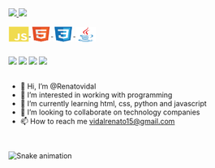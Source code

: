 <div>
  <a href="https://github.com/Renatovidal">
  <img width="42%" src="https://github-readme-stats.vercel.app/api?username=Renatovidal&show_icons=true&theme=gruvbox&include_all_commits=true&count_private=true"/>
  <img width="46%" src="https://github-readme-stats.vercel.app/api/top-langs/?username=Renatovidal&layout=compact&langs_count=7&theme=gruvbox"/>
</div>
  
<div style="display: inline_block"><br>
  <img align="center" alt="Rena-Js" height="30" width="40" src="https://raw.githubusercontent.com/devicons/devicon/master/icons/javascript/javascript-plain.svg">
  <img align="center" alt="Rena-HTML" height="30" width="40" src="https://raw.githubusercontent.com/devicons/devicon/master/icons/html5/html5-original.svg">
  <img align="center" alt="Rena-CSS" height="30" width="40" src="https://raw.githubusercontent.com/devicons/devicon/master/icons/css3/css3-original.svg">
  <img align="center" alt="Rena-Java" height="30" width="40" src="https://raw.githubusercontent.com/devicons/devicon/master/icons/java/java-original.svg">
</div>
  
  ##
  
<div>
  <a href="https://www.instagram.com/vidalrenatoo/" target="_blank"><img src="https://img.shields.io/badge/-Instagram-%23E4405F?style=for-the-badge&logo=instagram&logoColor=white" target="_blank"></a>
 	<a href="https://www.twitch.tv/natinhopk" target="_blank"><img src="https://img.shields.io/badge/Twitch-9146FF?style=for-the-badge&logo=twitch&logoColor=white" target="_blank"></a>
  <a href = "mailto:vidalrenato15@gmail.com"><img src="https://img.shields.io/badge/-Gmail-%23333?style=for-the-badge&logo=gmail&logoColor=white" target="_blank"></a>
  <a href="https://www.linkedin.com/in/renato-vidal-1b6376220/" target="_blank"><img src="https://img.shields.io/badge/-LinkedIn-%230077B5?style=for-the-badge&logo=linkedin&logoColor=white" target="_blank"></a> 
</div><br>
  
- 👋 Hi, I’m @Renatovidal
- 👀 I’m interested in working with programming
- 🌱 I’m currently learning html, css, python and javascript
- 💞️ I’m looking to collaborate on technology companies
- 📫 How to reach me vidalrenato15@gmail.com
<br>

![Snake animation](https://github.com/Renatovidal/Renatovidal/blob/output/github-contribution-grid-snake.svg)

<!---
Renatovidal/Renatovidal is a ✨ special ✨ repository because its `README.md` (this file) appears on your GitHub profile.
You can click the Preview link to take a look at your changes.
--->
